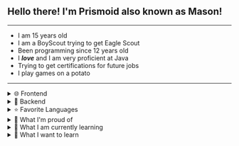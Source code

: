 <h2>Hello there! I'm Prismoid also known as Mason!</h2>
<hr>
<ul>
    <li>I am 15 years old</li>
    <li>I am a BoyScout trying to get Eagle Scout</li>
    <li>Been programming since 12 years old</li>
    <li>I <em><b>love</b></em> and I am very proficient at Java</li>
    <li>Trying to get certifications for future jobs</li>
    <li>I play games on a potato</li>
</ul>
<hr>
<details>
    <summary>🌐 Frontend</summary>
    <img height="20px"
        src="https://img.shields.io/badge/html5-%23E34F26.svg?style=flat-square&logo=html5&logoColor=white">
    <img height="20px"
        src="https://img.shields.io/badge/css3-%231572B6.svg?style=flat-square&logo=css3&logoColor=white">
    <img height="20px"
        src="https://img.shields.io/badge/js-%23323330.svg?style=flat-square&logo=javascript&logoColor=%23F7DF1E">
</details>
<details>
    <summary>📠 Backend</summary>
    <img src="https://img.shields.io/badge/Spring%20Boot-gray.svg?style=flat-square&logo=springboot&logoColor=green">
</details>
<details>
    <summary>⭐ Favorite Languages</summary>
    <img height="20px" src="https://img.shields.io/badge/Java-ED8B00?style=flat-square&logo=openjdk&logoColor=white">
    <img height="20px"
        src="https://img.shields.io/badge/js-%23323330.svg?style=flat-square&logo=javascript&logoColor=%23F7DF1E">
</details>
<details>
    <summary>🔖 What I'm proud of</summary>
    <ul>
        <li>Getting First Class in BoyScouts</li>
        <li>Learned everything to take the Oracle Java 8 professional exam</li>
        <li>Getting better at Full Stack Development with <img height="12px"
                src="https://www.vectorlogo.zone/logos/springio/springio-icon.svg"> Spring Boot</li>
    </ul>
</details>
<details>
    <summary>📖 What I am currently learning</summary>
    <img height="20px"
        src="https://img.shields.io/badge/html5-%23E34F26.svg?style=flat-square&logo=html5&logoColor=white">
    <img height="20px"
        src="https://img.shields.io/badge/css3-%231572B6.svg?style=flat-square&logo=css3&logoColor=white">
    <img height="20px"
        src="https://img.shields.io/badge/js-%23323330.svg?style=flat-square&logo=javascript&logoColor=%23F7DF1E">
    <img src="https://img.shields.io/badge/Spring%20Boot-gray.svg?style=flat-square&logo=springboot&logoColor=green">
    <img src="https://img.shields.io/badge/Python-3776AB?style=flat-square&logo=python&logoColor=white">
</details>
<details>
    <summary>📕 What I want to learn</summary>
    <ul>
        <details>
            <summary>💽 Database</summary><img
                src="https://img.shields.io/badge/Firebase-039BE5?style=flat-square&logo=Firebase&logoColor=white">
            <img src="https://img.shields.io/badge/MongoDB-4EA94B?style=flat-square&logo=mongodb&logoColor=white">
            <img src="https://img.shields.io/badge/MariaDB-003545?style=flat-square&logo=mariadb&logoColor=white">
        </details>
        <details>
            <summary>📦 Containers</summary>
            <img
                src="https://img.shields.io/badge/kubernetes-%23326ce5.svg?style=flat-square&logo=kubernetes&logoColor=white">
            <img src="https://img.shields.io/badge/docker-%230db7ed.svg?style=flat-square&logo=docker&logoColor=white">
        </details>
        <details>
            <summary>💻Terminals</summary>
            <img src="https://img.shields.io/badge/GIT-E44C30?flat-square&logo=git&logoColor=white">
            <img src="https://img.shields.io/badge/GNU%20Bash-4EAA25?style=flat-square&logo=GNU%20Bash&logoColor=white">
        </details>
        <details>
            <summary>🎛 APIs</summary><img
                src="https://img.shields.io/badge/React-20232A?style=flat-square&style=flat-square&logo=react&logoColor=61DAFB">
        </details>
        <details>
            <summary>❓ Other</summary>
            <img src="https://img.shields.io/badge/C%2B%2B-00599C?style=flat-square&logo=c%2B%2B&logoColor=white">
            <img src="https://img.shields.io/badge/Ruby-CC342D?style=flat-square&logo=ruby&logoColor=white">
            <img src="https://img.shields.io/badge/TypeScript-007ACC?style=flat-square&logo=typescript&logoColor=white">
            <img src="https://img.shields.io/badge/Node.js-43853D?style=flat-square&logo=node.js&logoColor=white">
        </details>
    </ul>
</details>
